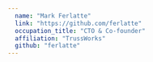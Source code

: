 ```yaml
---
  name: "Mark Ferlatte"
  link: "https://github.com/ferlatte"
  occupation_title: "CTO & Co-founder"
  affiliation: "TrussWorks"
  github: "ferlatte"
---
```

